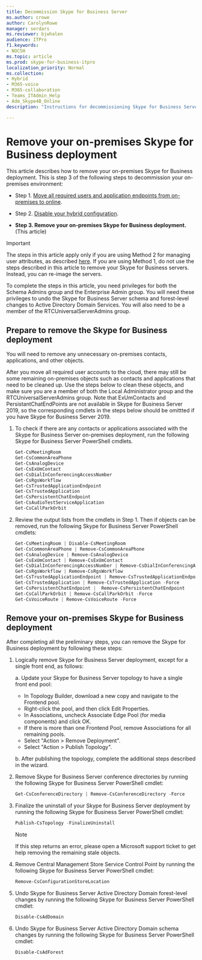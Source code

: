 ```yaml
---
title: Decommission Skype for Business Server
ms.author: crowe
author: CarolynRowe
manager: serdars
ms.reviewer: bjwhalen
audience: ITPro
f1.keywords:
- NOCSH
ms.topic: article
ms.prod: skype-for-business-itpro
localization_priority: Normal
ms.collection: 
- Hybrid 
- M365-voice
- M365-collaboration
- Teams_ITAdmin_Help
- Adm_Skype4B_Online
description: "Instructions for decommissioning Skype for Business Server."

---
```


# Remove your on-premises Skype for Business deployment

This article describes how to remove your on-premises Skype for Business deployment. This is step 3 of the following steps to decommission your on-premises environment:

- Step 1. [Move all required users and application endpoints from on-premises to online](decommission-move-on-prem-users.md). 

- Step 2. [Disable your hybrid configuration](cloud-consolidation-disabling-hybrid.md).

- **Step 3. Remove your on-premises Skype for Business deployment.** (This article)


> [!IMPORTANT] 
> The steps in this article apply only if you are using Method 2 for managing user attributes, as described [here](cloud-consolidation-disabling-hybrid.md#method-2---clear-skype-for-business-attributes-for-all-on-premises-users-in-active-directory). 
If you are using Method 1, do not use the steps described in this article to remove your Skype for Business servers. Instead, you can re-image the servers.

To complete the steps in this article, you need privileges for both the Schema Admins group and the Enterprise Admin group. You will need these privileges to undo the Skype for Business Server schema and forest-level changes to Active Directory Domain Services. You will also need to be a member of the RTCUniversalServerAdmins group.


## Prepare to remove the Skype for Business deployment

You will need to remove any unnecessary on-premises contacts, applications, and other objects.

After you move all required user accounts to the cloud, there may still be some remaining on-premises objects such as contacts and applications that need to be cleaned up. Use the steps below to clean these objects, and make sure you are a member of both the Local Administrator group and the RTCUniversalServerAdmins group. Note that ExUmContacts and PersistantChatEndPoints are not available in Skype for Business Server 2019, so the corresponding cmdlets in the steps below should be omittted if you have Skype for Business Server 2019.

1. To check if there are any contacts or applications associated with the Skype for Business Server on-premises deployment, run the following Skype for Business Server PowerShell cmdlets.

   ```PowerShell
   Get-CsMeetingRoom
   Get-CsCommonAreaPhone
   Get-CsAnalogDevice
   Get-CsExUmContact
   Get-CsDialInConferencingAccessNumber
   Get-CsRgsWorkflow
   Get-CsTrustedApplicationEndpoint
   Get-CsTrustedApplication
   Get-CsPersistentChatEndpoint
   Get-CsAudioTestServiceApplication
   Get-CsCallParkOrbit
   ```
2. Review the output lists from the cmdlets in Step 1. Then if objects can be removed, run the following Skype for Business Server PowerShell cmdlets:

   ```PowerShell
   Get-CsMeetingRoom | Disable-CsMeetingRoom
   Get-CsCommonAreaPhone | Remove-CsCommonAreaPhone 
   Get-CsAnalogDevice | Remove-CsAnalogDevice
   Get-CsExUmContact | Remove-CsExUmContact
   Get-CsDialInConferencingAccessNumber | Remove-CsDialInConferencingAccessNumber
   Get-CsRgsWorkflow | Remove-CsRgsWorkflow
   Get-CsTrustedApplicationEndpoint | Remove-CsTrustedApplicationEndpoint
   Get-CsTrustedApplication | Remove-CsTrustedApplication -Force
   Get-CsPersistentChatEndpoint |  Remove-CsPersistentChatEndpoint
   Get-CsCallParkOrbit | Remove-CsCallParkOrbit -Force
   Get-CsVoiceRoute | Remove-CsVoiceRoute -Force
   ```
## Remove your on-premises Skype for Business deployment

After completing all the preliminary steps, you can remove the Skype for Business deployment by following these steps:

1. Logically remove Skype for Business Server deployment, except for a single front end, as follows:

   a. Update your Skype for Business Server topology to have a single front end pool:

     - In Topology Builder, download a new copy and navigate to the Frontend pool.
     - Right-click the pool, and then click Edit Properties.
     - In Associations, uncheck Associate Edge Pool (for media components) and click OK.
     - If there is more than one Frontend Pool, remove Associations for all remaining pools.
     - Select "Action > Remove Deployment".
     - Select "Action > Publish Topology".

    b. After publishing the topology, complete the additional steps described in the wizard.

2. Remove Skype for Business Server conference directories by running the following Skype for Business Server PowerShell cmdlet:

   ```PowerShell
   Get-CsConferenceDirectory | Remove-CsConferenceDirectory -Force
   ```

3. Finalize the uninstall of your Skype for Business Server deployment by running the following Skype for Business Server PowerShell cmdlet:

   ```PowerShell
   Publish-CsTopology -FinalizeUninstall
   ```
   > [!NOTE]
   > If this step returns an error, please open a Microsoft support ticket to get help removing the remaining stale objects.

4. Remove Central Management Store Service Control Point by running the following Skype for Business Server PowerShell cmdlet:

   ```PowerShell
   Remove-CsConfigurationStoreLocation
   ``` 

5. Undo Skype for Business Server Active Directory Domain forest-level changes by running the following Skype for Business Server PowerShell cmdlet:

   ```PowerShell
   Disable-CsAdDomain
   ```
6. Undo Skype for Business Server Active Directory Domain schema changes by running the following Skype for Business Server PowerShell cmdlet:

   ```PowerShell
   Disable-CsAdForest
   ```













